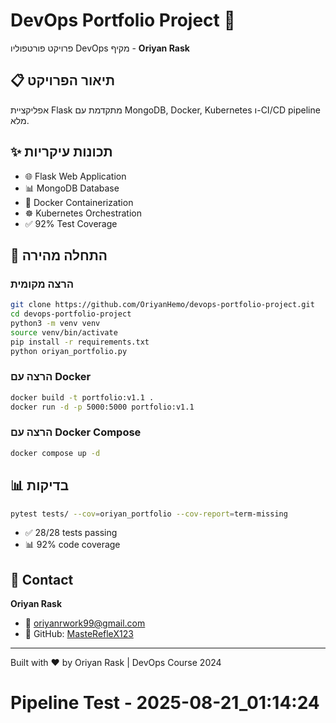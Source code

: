 # DevOps Portfolio Project 🚀

פרויקט פורטפוליו DevOps מקיף - **Oriyan Rask**

## 📋 תיאור הפרויקט
אפליקציית Flask מתקדמת עם MongoDB, Docker, Kubernetes ו-CI/CD pipeline מלא.

## ✨ תכונות עיקריות
- 🌐 Flask Web Application
- 📊 MongoDB Database
- 🐳 Docker Containerization  
- ☸️ Kubernetes Orchestration
- ✅ 92% Test Coverage

## 🚀 התחלה מהירה

### הרצה מקומית
```bash
git clone https://github.com/OriyanHemo/devops-portfolio-project.git
cd devops-portfolio-project
python3 -m venv venv
source venv/bin/activate
pip install -r requirements.txt
python oriyan_portfolio.py
```

### הרצה עם Docker
```bash
docker build -t portfolio:v1.1 .
docker run -d -p 5000:5000 portfolio:v1.1
```

### הרצה עם Docker Compose
```bash
docker compose up -d
```

## 📊 בדיקות
```bash
pytest tests/ --cov=oriyan_portfolio --cov-report=term-missing
```
- ✅ 28/28 tests passing
- 📊 92% code coverage

## 👤 Contact
**Oriyan Rask**
- 📧 oriyanrwork99@gmail.com
- 💼 GitHub: [MasteRefleX123](https://github.com/MasteRefleX123)

---
Built with ❤️ by Oriyan Rask | DevOps Course 2024

# Pipeline Test - 2025-08-21_01:14:24
